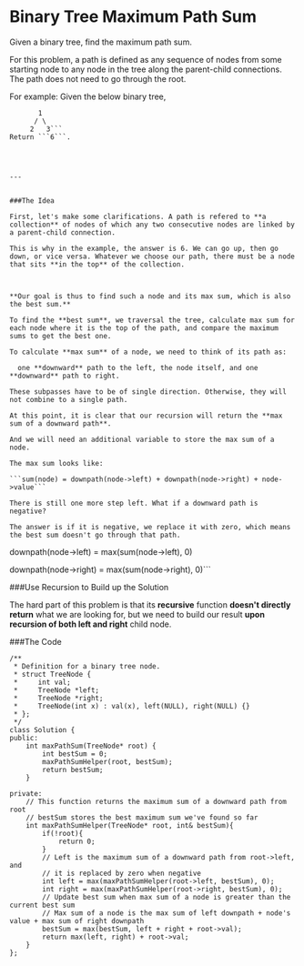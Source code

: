 # Binary Tree Maximum Path Sum

Given a binary tree, find the maximum path sum.

For this problem, a path is defined as any sequence of nodes from some starting node to any node in the tree along the parent-child connections. The path does not need to go through the root.

For example:
Given the below binary tree,

```
       1
      / \
     2   3```
Return ```6```.




---


###The Idea

First, let's make some clarifications. A path is refered to **a collection** of nodes of which any two consecutive nodes are linked by a parent-child connection. 

This is why in the example, the answer is 6. We can go up, then go down, or vice versa. Whatever we choose our path, there must be a node that sits **in the top** of the collection.



**Our goal is thus to find such a node and its max sum, which is also the best sum.**

To find the **best sum**, we traversal the tree, calculate max sum for each node where it is the top of the path, and compare the maximum sums to get the best one.

To calculate **max sum** of a node, we need to think of its path as:  

  one **downward** path to the left, the node itself, and one **downward** path to right.
  
These subpasses have to be of single direction. Otherwise, they will not combine to a single path.

At this point, it is clear that our recursion will return the **max sum of a downward path**.

And we will need an additional variable to store the max sum of a node.

The max sum looks like:

```sum(node) = downpath(node->left) + downpath(node->right) + node->value``` 

There is still one more step left. What if a downward path is negative? 

The answer is if it is negative, we replace it with zero, which means the best sum doesn't go through that path.

```
downpath(node->left) = max(sum(node->left), 0)

downpath(node->right) = max(sum(node->right), 0)```

###Use Recursion to Build up the Solution

The hard part of this problem is that its **recursive** function **doesn't directly return** what we are looking for, but we need to build our result **upon recursion of both left and right** child node.


###The Code

```
/**
 * Definition for a binary tree node.
 * struct TreeNode {
 *     int val;
 *     TreeNode *left;
 *     TreeNode *right;
 *     TreeNode(int x) : val(x), left(NULL), right(NULL) {}
 * };
 */
class Solution {
public:
    int maxPathSum(TreeNode* root) {
        int bestSum = 0;
        maxPathSumHelper(root, bestSum);
        return bestSum;
    }
    
private:
    // This function returns the maximum sum of a downward path from root
    // bestSum stores the best maximum sum we've found so far
    int maxPathSumHelper(TreeNode* root, int& bestSum){
        if(!root){
            return 0;
        }
        // Left is the maximum sum of a downward path from root->left, and
        // it is replaced by zero when negative
        int left = max(maxPathSumHelper(root->left, bestSum), 0);
        int right = max(maxPathSumHelper(root->right, bestSum), 0);
        // Update best sum when max sum of a node is greater than the current best sum
        // Max sum of a node is the max sum of left downpath + node's value + max sum of right downpath
        bestSum = max(bestSum, left + right + root->val);
        return max(left, right) + root->val;
    }
};
```